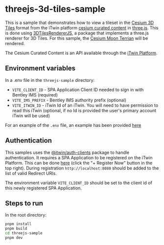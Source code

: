 # threejs-3d-tiles-sample

This is a sample that demonstrates how to view a tileset in the [Cesium 3D Tiles](https://github.com/CesiumGS/3d-tiles) format from the iTwin platform [cesium curated content](https://developer.bentley.com/apis/cesium-curated-content) in [three.js](https://threejs.org/). This is done using [3DTilesRendererJS](https://github.com/NASA-AMMOS/3DTilesRendererJS/tree/master), a package that implements a three.js renderer for 3D Tiles. For this sample, the [Cesium Moon Terrian](https://cesium.com/platform/cesium-ion/content/cesium-moon-terrain/) will be rendered.

The Cesium Curated Content is an API available through the [iTwin Platform](https://developer.bentley.com/).

## Environment variables

In a .env file in the `threejs-sample` directory:

- `VITE_CLIENT_ID` - SPA Application Client ID needed to sign in with Bentley IMS (required)
- `VITE_IMS_PREFIX` - Bentley IMS authority prefix (optional)
- `VITE_ITWIN_ID` - iTwin Id of an iTwin. You will need to have permission to read this iTwin (optional, if no Id is provided the user's primary account iTwin will be used)

For an example of the `.env` file, an example has been provided [here](./.env.example)

## Authentication

This samples uses the [@itwin/auth-clients](https://github.com/iTwin/auth-clients) package to handle authentication. It requires a SPA Application to be registered on the iTwin Platform. This can be done [here](https://developer.bentley.com/my-apps/) (click the "+ Register Now" button in the top right). During registration `http://localhost:8080` should be added to the list of valid Redirect URIs.

The environment variable `VITE_CLIENT_ID` should be set to the client id of this newly registered SPA Application.

## Steps to run

In the root directory:

```bash
pnpm install
pnpm build
cd threejs-sample
pnpm dev
```
